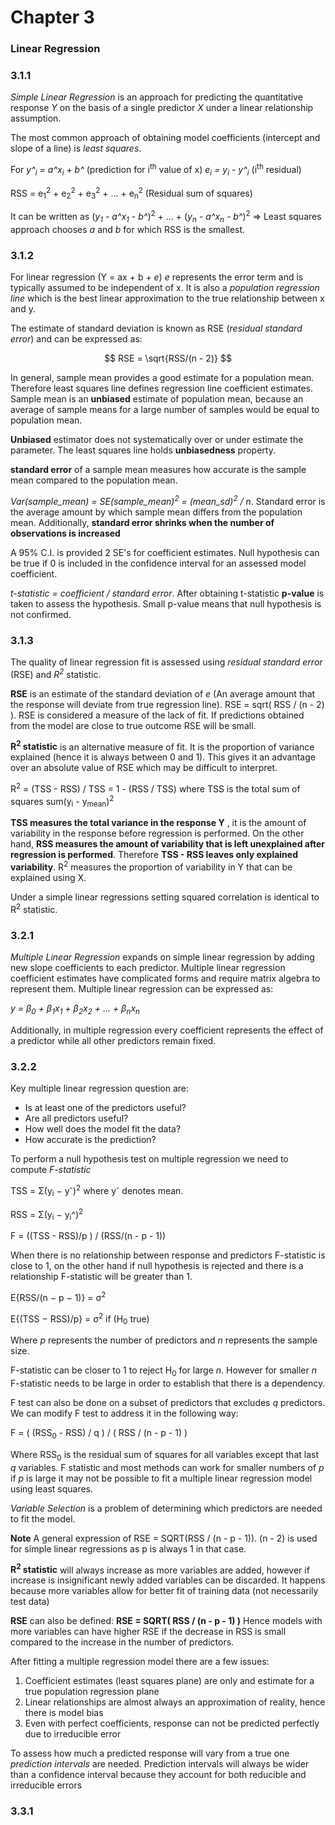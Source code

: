 # Chapter 3

### Linear Regression

### 3.1.1

*Simple Linear Regression* is an approach for predicting the quantitative response *Y* on the basis of a single predictor *X* under a linear relationship assumption.

The most common approach of obtaining model coefficients (intercept and slope of a line) is *least squares*.

For *y^<sub>i</sub> = a^x<sub>i</sub> + b^* (prediction for i<sup>th</sup> value of x) *e<sub>i</sub> = y<sub>i</sub> - y^<sub>i</sub>* (i<sup>th</sup> residual)

RSS = e<sub>1</sub><sup>2</sup> + e<sub>2</sub><sup>2</sup> + e<sub>3</sub><sup>2</sup> + ... + e<sub>n</sub><sup>2</sup> (Residual sum of squares)

It can be written as (*y<sub>1</sub> - a^x<sub>1</sub> - b^*)<sup>2</sup> + ... + (*y<sub>n</sub> - a^x<sub>n</sub> - b^*)<sup>2</sup> => Least squares approach chooses *a* and *b* for which RSS is the smallest.

### 3.1.2

For linear regression (Y = ax + b + *e*) *e* represents the error term and is typically assumed to be independent of x. It is also a *population regression line* which is the best linear approximation to the true relationship between x and y.

The estimate of standard deviation is known as RSE (*residual standard error*) and can be expressed as:

$$
RSE = \sqrt{RSS/(n - 2)}
$$

In general, sample mean provides a good estimate for a population mean. Therefore least squares line defines regression line coefficient estimates. Sample mean is an **unbiased** estimate of population mean, because an average of sample means for a large number of samples would be equal to population mean.

**Unbiased** estimator does not systematically over or under estimate the parameter. The least squares line holds **unbiasedness** property.

**standard error** of a sample mean measures how accurate is the sample mean compared to the population mean.

*Var(sample\_mean) = SE(sample\_mean)<sup>2</sup> = (mean\_sd)<sup>2</sup> / n*.
 Standard error is the average amount by which sample mean differs from the population mean. Additionally, **standard error shrinks when the number of observations is increased**
 
A 95% C.I. is provided 2 SE's for coefficient estimates. Null hypothesis can be true if 0 is included in the confidence interval for an assessed model coefficient.

*t-statistic = coefficient / standard error*. After obtaining t-statistic **p-value** is taken to assess the hypothesis. Small p-value means that null hypothesis is not confirmed.

### 3.1.3

The quality of linear regression fit is assessed using *residual standard error* (RSE) and *R<sup>2</sup>* statistic.

**RSE** is an estimate of the standard deviation of *e* (An average amount that the response will deviate from true regression line). RSE = sqrt( RSS / (n - 2) ). RSE is considered a measure of the lack of fit. If predictions obtained from the model are close to true outcome RSE will be small.

**R<sup>2</sup> statistic** is an alternative measure of fit. It is the proportion of variance explained (hence it is always between 0 and 1). This gives it an advantage over an absolute value of RSE which may be difficult to interpret. 

R<sup>2</sup> = (TSS - RSS) / TSS = 1 - (RSS / TSS) where TSS is the total sum of squares sum(y<sub>i</sub> - y<sub>mean</sub>)<sup>2</sup>

**TSS measures the total variance in the response Y** , it is the amount of variability in the response before regression is performed. On the other hand, **RSS measures the amount of variability that is left unexplained after regression is performed**. Therefore **TSS - RSS leaves only explained variability**. R<sup>2</sup> measures the proportion of variability in Y that can be explained using X.

Under a simple linear regressions setting squared correlation is identical to R<sup>2</sup> statistic.

### 3.2.1

*Multiple Linear Regression* expands on simple linear regression by adding new slope coefficients to each predictor. Multiple linear regression coefficient estimates have complicated forms and require matrix algebra to represent them. Multiple linear regression can be expressed as:

*y = β<sub>0</sub> + β<sub>1</sub>x<sub>1</sub> + β<sub>2</sub>x<sub>2</sub> + ... + β<sub>n</sub>x<sub>n</sub>*

Additionally, in multiple regression every coefficient represents the effect of a predictor while all other predictors remain fixed.

### 3.2.2

Key multiple linear regression question are:

* Is at least one of the predictors useful?
* Are all predictors useful?
* How well does the model fit the data?
* How accurate is the prediction?

To perform a null hypothesis test on multiple regression we need to compute *F-statistic*

TSS = Σ(y<sub>i</sub> − y<sup>-</sup>)<sup>2</sup> where y<sup>-</sup> denotes mean.

RSS = Σ(y<sub>i</sub> − y<sub>i</sub>^)<sup>2</sup>

F = ((TSS - RSS)/p ) / (RSS/(n - p - 1))

When there is no relationship between response and predictors F-statistic is close to 1, on the other hand if null hypothesis is rejected and there is a relationship F-statistic will be greater than 1.

E{RSS/(n − p − 1)} = σ<sup>2</sup> 

E{(TSS − RSS)/p} = σ<sup>2</sup> if (H<sub>0</sub> true)

Where *p* represents the number of predictors and *n* represents the sample size.

F-statistic can be closer to 1 to reject H<sub>0</sub> for large *n*. However for smaller *n* F-statistic needs to be large in order to establish that there is a dependency.

F test can also be done on a subset of predictors that excludes *q* predictors. We can modify F test to address it in the following way:

F = ( (RSS<sub>0</sub> - RSS) / q ) / ( RSS / (n - p - 1) )

Where RSS<sub>0</sub> is the residual sum of squares for all variables except that last *q* variables. F statistic and most methods can work for smaller numbers of *p* if *p* is large it may not be possible to fit a multiple linear regression model using least squares.

*Variable Selection* is a problem of determining which predictors are needed to fit the model.


**Note** A general expression of RSE = SQRT(RSS / (n - p - 1)). (n - 2) is used for simple linear regressions as p is always 1 in that case.

**R<sup>2</sup> statistic** will always increase as more variables are added, however if increase is insignificant newly added variables can be discarded. It happens because more variables allow for better fit of training data (not necessarily test data)

**RSE** can also be defined: **RSE = SQRT( RSS / (n - p - 1) )** Hence models with more variables can have higher RSE if the decrease in RSS is small compared to the increase in the number of predictors.

After fitting a multiple regression model there are a few issues:

1. Coefficient estimates (least squares plane) are only and estimate for a true population regression plane
2. Linear relationships are almost always an approximation of reality, hence there is model bias
3. Even with perfect coefficients, response can not be predicted perfectly due to irreducible error

To assess how much a predicted response will vary from a true one *prediction intervals* are needed. Prediction intervals will always be wider than a confidence interval because they account for both reducible and irreducible errors

### 3.3.1



 
 